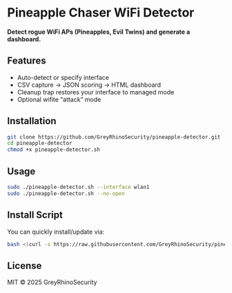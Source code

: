 # Pineapple Chaser WiFi Detector

**Detect rogue WiFi APs (Pineapples, Evil Twins) and generate a dashboard.**

## Features
- Auto-detect or specify interface
- CSV capture → JSON scoring → HTML dashboard
- Cleanup trap restores your interface to managed mode
- Optional wifite “attack” mode

## Installation
```bash
git clone https://github.com/GreyRhinoSecurity/pineapple-detector.git
cd pineapple-detector
chmod +x pineapple-detector.sh
```

## Usage
```bash
sudo ./pineapple-detector.sh --interface wlan1
sudo ./pineapple-detector.sh --no-open
```

## Install Script
You can quickly install/update via:

```bash
bash <(curl -s https://raw.githubusercontent.com/GreyRhinoSecurity/pineapple-detector/main/install.sh)
```

## License
MIT © 2025 GreyRhinoSecurity
